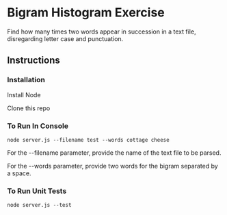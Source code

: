 # Bigram Histogram Exercise

Find how many times two words appear in succession in a text file, disregarding letter case and punctuation.

## Instructions

### Installation

Install Node

Clone this repo

### To Run In Console
```
node server.js --filename test --words cottage cheese
```
For the --filename parameter, provide the name of the text file to be parsed.

For the --words parameter, provide two words for the bigram separated by a space.

### To Run Unit Tests
```
node server.js --test
```